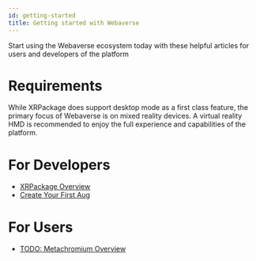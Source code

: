 ```yaml
---
id: getting-started
title: Getting started with Webaverse
---
```


Start using the Webaverse ecosystem today with these helpful articles for users and developers of the platform

# Requirements

While XRPackage does support desktop mode as a first class feature, the primary focus of Webaverse is on mixed reality devices.
A virtual reality HMD is recommended to enjoy the full experience and capabilities of the platform.

# For Developers

* [XRPackage Overview](#xrpackage-overview)
* [Create Your First Aug](#creating-an-aug)

# For Users

* [TODO: Metachromium Overview](metachromium-overview.md)